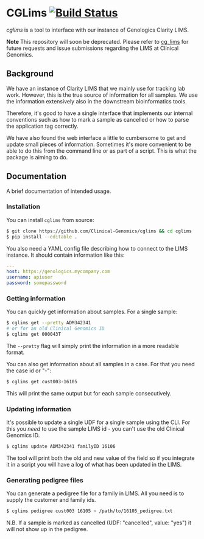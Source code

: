 # CGLims [![Build Status][travis-image]][travis-url]

_cglims_ is a tool to interface with our instance of Genologics Clarity LIMS.

**Note**
This repository will soon be deprecated. Please refer to [cg_lims](https://github.com/Clinical-Genomics/cg_lims) for future requests and issue submissions regarding the LIMS at Clinical Genomics.

## Background

We have an instance of Clarity LIMS that we mainly use for tracking lab work. However, this is the true source of information for all samples. We use the information extensively also in the downstream bioinformatics tools.

Therefore, it's good to have a single interface that implements our internal conventions such as how to mark a sample as cancelled or how to parse the application tag correctly.

We have also found the web interface a little to cumbersome to get and update small pieces of information. Sometimes it's more convenient to be able to do this from the command line or as part of a script. This is what the package is aiming to do.

## Documentation

A brief documentation of intended usage.

### Installation

You can install `cglims` from source:

```bash
$ git clone https://github.com/Clinical-Genomics/cglims && cd cglims
$ pip install --editable .
```

You also need a YAML config file describing how to connect to the LIMS instance. It should contain information like this:

```yaml
---
host: https://genologics.mycompany.com
username: apiuser
password: somepassword
```

### Getting information

You can quickly get information about samples. For a single sample:

```bash
$ cglims get --pretty ADM342341
# or for an old Clinical Genomics ID
$ cglims get 000043T
```

The `--pretty` flag will simply print the information in a more readable format.

You can also get information about all samples in a case. For that you need the case id or "<customer>-<family>":

```bash
$ cglims get cust003-16105
```

This will print the same output but for each sample consecutively.

### Updating information

It's possible to update a single UDF for a single sample using the CLI. For this you _need_ to use the sample LIMS id - you can't use the old Clinical Genomics ID.

```bash
$ cglims update ADM342341 familyID 16106
```

The tool will print both the old and new value of the field so if you integrate it in a script you will have a log of what has been updated in the LIMS.

### Generating pedigree files

You can generate a pedigree file for a family in LIMS. All you need is to supply the customer and family ids.

```bash
$ cglims pedigree cust003 16105 > /path/to/16105_pedigree.txt
```

N.B. If a sample is marked as cancelled (UDF: "cancelled", value: "yes") it will not show up in the pedigree.


[travis-url]: https://travis-ci.org/Clinical-Genomics/cglims
[travis-image]: https://img.shields.io/travis/Clinical-Genomics/cglims.svg?style=flat-square
